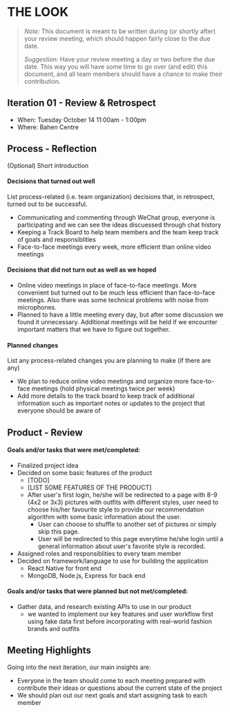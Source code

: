 # THE LOOK

 > _Note:_ This document is meant to be written during (or shortly after) your review meeting, which should happen fairly close to the due date.      
 >      
 > _Suggestion:_ Have your review meeting a day or two before the due date. This way you will have some time to go over (and edit) this document, and all team members should have a chance to make their contribution.


## Iteration 01 - Review & Retrospect

 * When: Tuesday October 14 11:00am - 1:00pm
 * Where: Bahen Centre

## Process - Reflection

(Optional) Short introduction

#### Decisions that turned out well

List process-related (i.e. team organization) decisions that, in retrospect, turned out to be successful.
* Communicating and commenting through WeChat group, everyone is participating and we can see the ideas discuessed through chat history
* Keeping a Track Board to help team members and the team keep track of goals and responsiblities
* Face-to-face meetings every week, more efficient than online video meetings

#### Decisions that did not turn out as well as we hoped

* Online video meetings in place of face-to-face meetings. More convenient but turned out to be much less efficient than face-to-face meetings. Also there was some technical problems with noise from microphones.
* Planned to have a little meeting every day, but after some discussion we found it unnecessary. Additional meetings will be held if we encounter important matters that we have to figure out together.

#### Planned changes

List any process-related changes you are planning to make (if there are any)
* We plan to reduce online video meetings and organize more face-to-face meetings (hold physical meetings twice per week)
* Add more details to the track board to keep track of additional information such as important notes or updates to the project that everyone should be aware of

## Product - Review

#### Goals and/or tasks that were met/completed:

* Finalized project idea
* Decided on some basic features of the product
  * [TODO]
  * [LIST SOME FEATURES OF THE PRODUCT]
  * After user's first login, he/she will be redirected to a page with 8-9 (4x2 or 3x3) pictures with outfits with different styles, user need to choose his/her favourite style to provide our recommendation algorithm with some basic information about the user.  
    * User can choose to shuffle to another set of pictures or simply skip this page.
    * User will be redirected to this page everytime he/she login until a general information about user's favorite style is recorded.
* Assigned roles and responsiblities to every team member
* Decided on framework/language to use for building the application
  * React Native for front end
  * MongoDB, Node.js, Express for back end

#### Goals and/or tasks that were planned but not met/completed:

* Gather data, and research existing APIs to use in our product
  * we wanted to implement our key features and user workflow first using fake data first before incorporating with real-world fashion brands and outfits

## Meeting Highlights

Going into the next iteration, our main insights are:

* Everyone in the team should come to each meeting prepared with contribute their ideas or questions about the current state of the project
* We should plan out our next goals and start assigning task to each member 
